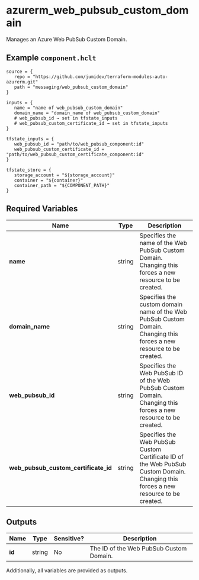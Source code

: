 # azurerm_web_pubsub_custom_domain

Manages an Azure Web PubSub Custom Domain.

## Example `component.hclt`

```hcl
source = {
   repo = "https://github.com/jumidev/terraform-modules-auto-azurerm.git"   
   path = "messaging/web_pubsub_custom_domain"   
}

inputs = {
   name = "name of web_pubsub_custom_domain"   
   domain_name = "domain_name of web_pubsub_custom_domain"   
   # web_pubsub_id → set in tfstate_inputs
   # web_pubsub_custom_certificate_id → set in tfstate_inputs
}

tfstate_inputs = {
   web_pubsub_id = "path/to/web_pubsub_component:id"   
   web_pubsub_custom_certificate_id = "path/to/web_pubsub_custom_certificate_component:id"   
}

tfstate_store = {
   storage_account = "${storage_account}"   
   container = "${container}"   
   container_path = "${COMPONENT_PATH}"   
}

```

## Required Variables

| Name | Type |  Description |
| ---- | --------- |  ----------- |
| **name** | string |  Specifies the name of the Web PubSub Custom Domain. Changing this forces a new resource to be created. | 
| **domain_name** | string |  Specifies the custom domain name of the Web PubSub Custom Domain. Changing this forces a new resource to be created. | 
| **web_pubsub_id** | string |  Specifies the Web PubSub ID of the Web PubSub Custom Domain. Changing this forces a new resource to be created. | 
| **web_pubsub_custom_certificate_id** | string |  Specifies the Web PubSub Custom Certificate ID of the Web PubSub Custom Domain. Changing this forces a new resource to be created. | 



## Outputs

| Name | Type | Sensitive? | Description |
| ---- | ---- | --------- | --------- |
| **id** | string | No  | The ID of the Web PubSub Custom Domain. | 

Additionally, all variables are provided as outputs.
